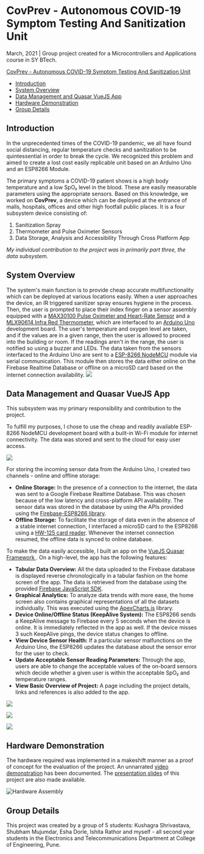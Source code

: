 # CovPrev - Autonomous COVID-19 Symptom Testing And Sanitization Unit

March, 2021 | Group project created for a Microcontrollers and Applications course in SY BTech.

[CovPrev - Autonomous COVID-19 Symptom Testing And Sanitization Unit](#covprev---autonomous-covid-19-symptom-testing-and-sanitization-unit)

  * [Introduction](#introduction)
  * [System Overview](#system-overview)
  * [Data Management and Quasar VueJS App](#data-management-and-quasar-vuejs-app)
  * [Hardware Demonstration](#hardware-demonstration)
  * [Group Details](#group-details)

## Introduction

In the unprecedented times of the COVID-19 pandemic, we all have found social distancing, regular temperature checks and sanitization to be quintessential in order to break the cycle. We recognized this problem and aimed to create a lost cost easily replicable unit based on an Arduino Uno and an ESP8266 Module.

The primary symptoms a COVID-19 patient shows is a high body temperature and a low SpO₂ level in the blood. These are easily measurable parameters using the appropriate sensors. Based on this knowledge, we worked on **CovPrev**, a device which can be deployed at the entrance of malls, hospitals, offices and other high footfall public places. It is a four subsystem device consisting of:

1. Sanitization Spray 
2. Thermometer and Pulse Oximeter Sensors
3. Data Storage, Analysis and Accessibility Through Cross Platform App

*My individual contribution to the project was in primarily part three, the data subsystem.*



## System Overview

The system's main function is to provide cheap accurate multifunctionality which can be deployed at various locations easily. When a user approaches the device, an IR triggered sanitizer spray ensures hygiene in the process. Then, the user is prompted to place their index finger on a sensor assembly equipped with a [MAX30100 Pulse Oximeter and Heart-Rate Sensor](https://datasheets.maximintegrated.com/en/ds/MAX30100.pdf) and a [MLX90614 Infra Red Thermometer](https://www.sparkfun.com/datasheets/Sensors/Temperature/MLX90614_rev001.pdf), which are interfaced to an [Arduino Uno](https://store.arduino.cc/usa/arduino-uno-rev3) development board. The user's temperature and oxygen level are taken, and if the values are in a given range, then the user is allowed to proceed into the building or room. If the readings aren't in the range, the user is notified so using a buzzer and LEDs. The data taken from the sensors interfaced to the Arduino Uno are sent to a [ESP-8266 NodeMCU](https://cdn-shop.adafruit.com/product-files/2471/0A-ESP8266__Datasheet__EN_v4.3.pdf) module via serial communication. This module then stores the data either online on the Firebase Realtime Database or offline on a microSD card based on the internet connection availability.
![](https://github.com/anwaypimpalkar/autonomousCovidSymptomTestingUnit/raw/main/misc/Overall%20Block%20Diagram.png)



## Data Management and Quasar VueJS App

This subsystem was my primary responsibility and contribution to the project. 

To fulfill my purposes, I chose to use the cheap and readily available ESP-8266 NodeMCU development board with a built-in Wi-Fi module for internet connectivity. The data was stored and sent to the cloud for easy user access. 

![](https://github.com/anwaypimpalkar/autonomousCovidSymptomTestingUnit/raw/main/misc/Data%20Subsystem%20Block%20Diagram.png)

For storing the incoming sensor data from the Arduino Uno, I created two channels - online and offline storage:

- **Online Storage:** In the presence of a connection to the internet, the data was sent to a Google Firebase Realtime Database. This was chosen because of the low latency and cross-platform API availability. The sensor data was stored in the database by using the APIs provided using the [Firebase-ESP8266 library](https://github.com/mobizt/Firebase-ESP8266).
- **Offline Storage:** To facilitate the storage of data even in the absence of a stable internet connection, I interfaced a microSD card to the ESP8266 using a [HW-125 card reader](https://datasheet.octopart.com/32312-Parallax-datasheet-13552938.pdf). Whenever the internet connection resumed, the offline data is synced to online database.

To make the data easily accessible, I built an app on the [VueJS Quasar Framework ](https://quasar.dev/). On a high-level, the app has the following features:

- **Tabular Data Overview:** All the data uploaded to the Firebase database is displayed reverse chronologically in a tabular fashion on the home screen of the app. The data is retrieved from the database using the provided [Firebase JavaScript SDK](https://firebase.google.com/docs/reference/js).
- **Graphical Analytics:** To analyze data trends with more ease, the home screen also contains graphical representations of all the datasets individually. This was executed using the [ApexCharts.js](https://apexcharts.com/) library.
- **Device Online/Offline Status (KeepAlive System):** The ESP8266 sends a KeepAlive message to Firebase every 5 seconds when the device is online. It is immediately reflected in the app as well. If the device misses 3 such KeepAlive pings, the device status changes to offline.
- **View Device Sensor Health:** If a particular sensor malfunctions on the Arduino Uno, the ESP8266 updates the database about the sensor error for the user to check. 
- **Update Acceptable Sensor Reading Parameters:** Through the app, users are able to change the acceptable values of the on-board sensors which decide whether a given user is within the acceptable SpO₂ and temperature ranges. 
- **View Basic Overview of Project:** A page including the project details, links and references is also added to the app.

![](https://github.com/anwaypimpalkar/autonomousCovidSymptomTestingUnit/raw/main/misc/App%20Screenshots%201.png)

![](https://github.com/anwaypimpalkar/autonomousCovidSymptomTestingUnit/raw/main/misc/App%20Screenshots%202.png)

![](https://github.com/anwaypimpalkar/autonomousCovidSymptomTestingUnit/raw/main/misc/Firebase%20Screenshot.png)

## Hardware Demonstration

The hardware required was implemented in a makeshift manner as a proof of concept for the evaluation of the project.  An unnarrated [video demonstration](https://youtu.be/aAD6R5BNwCo) has been documented. The [presentation slides](https://github.com/anwaypimpalkar/autonomousCovidSymptomTestingUnit/raw/main/misc/CovPrev%20Presentation%20Slides.pdf) of this project are also made available.

![Hardware Assembly](https://github.com/anwaypimpalkar/autonomousCovidSymptomTestingUnit/raw/main/misc/Hardware%20Assembly.png)

## Group Details

This project was created by a group of 5 students: Kushagra Shrivastava, Shubham Mujumdar, Esha Dorle, Ishita Rathor and myself - all second year students in the Electronics and Telecommunications Department at College of Engineering, Pune.